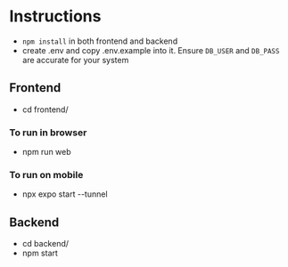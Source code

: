 # Instructions

- `npm install` in both frontend and backend
- create .env and copy .env.example into it. Ensure `DB_USER` and `DB_PASS` are accurate for your system

## Frontend

- cd frontend/

### To run in browser

- npm run web

### To run on mobile

- npx expo start --tunnel

## Backend

- cd backend/
- npm start